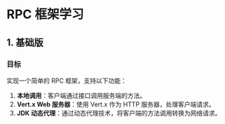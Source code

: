# RPC 框架学习

## 1. 基础版

### 目标
实现一个简单的 RPC 框架，支持以下功能：

1. **本地调用**：客户端通过接口调用服务端的方法。
2. **Vert.x Web 服务器**：使用 Vert.x 作为 HTTP 服务器，处理客户端请求。
3. **JDK 动态代理**：通过动态代理技术，将客户端的方法调用转换为网络请求。

